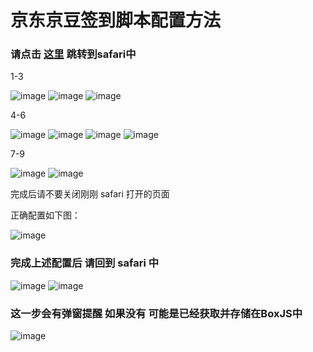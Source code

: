 # 京东京豆签到脚本配置方法

### 请点击 [这里](https://raw.githubusercontent.com/NobyDa/Script/master/JD-DailyBonus/JD_DailyBonus.js) 跳转到safari中

1-3

![image](https://raw.githubusercontent.com/chiupam/tutorial-image/master/QuantumultX/jd_1.png)
![image](https://raw.githubusercontent.com/chiupam/tutorial-image/master/QuantumultX/jd_2.png)
![image](https://raw.githubusercontent.com/chiupam/tutorial-image/master/QuantumultX/jd_3.png)

4-6

![image](https://raw.githubusercontent.com/chiupam/tutorial-image/master/QuantumultX/jd_4.png)
![image](https://raw.githubusercontent.com/chiupam/tutorial-image/master/QuantumultX/jd_5.png)
![image](https://raw.githubusercontent.com/chiupam/tutorial-image/master/QuantumultX/jd_6.png)
![image](https://raw.githubusercontent.com/chiupam/tutorial-image/master/QuantumultX/jd_7.png)

7-9

![image](https://raw.githubusercontent.com/chiupam/tutorial-image/master/QuantumultX/jd_8.png)
![image](https://raw.githubusercontent.com/chiupam/tutorial-image/master/QuantumultX/jd_9.png)

完成后请不要关闭刚刚 safari 打开的页面

正确配置如下图：

![image](https://raw.githubusercontent.com/chiupam/tutorial-image/master/QuantumultX/jd_10.png)

### 完成上述配置后 请回到 safari 中

![image](https://raw.githubusercontent.com/chiupam/tutorial-image/master/QuantumultX/jd_11.png)
![image](https://raw.githubusercontent.com/chiupam/tutorial-image/master/QuantumultX/jd_12.png)

### 这一步会有弹窗提醒 如果没有 可能是已经获取并存储在BoxJS中
![image](https://raw.githubusercontent.com/chiupam/tutorial-image/master/QuantumultX/jd_13.png)

